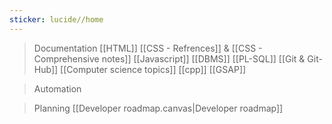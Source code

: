 ```yaml
---
sticker: lucide//home
---
```

> Documentation 
> [[HTML]]
> [[CSS - Refrences]] & [[CSS - Comprehensive notes]]
> [[Javascript]]
> [[DBMS]]
> [[PL-SQL]]
> [[Git & Git-Hub]]
> [[Computer science topics]]
> [[cpp]]
> [[GSAP]]

> Automation 

> Planning
> [[Developer roadmap.canvas|Developer roadmap]]
